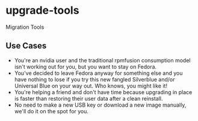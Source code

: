 # upgrade-tools
Migration Tools

## Use Cases

- You're an nvidia user and the traditional rpmfusion consumption model isn't working out for you, but you want to stay on Fedora.
- You've decided to leave Fedora anyway for something else and you have nothing to lose if you try this new fangled Silverblue and/or Universal Blue on your way out. Who knows, you might like it!
- You're helping a friend and don't have time because upgrading in place is faster than restoring their user data after a clean reinstall. 
- No need to make a new USB key or download a new image manually, we'll do it on the spot for you. 
